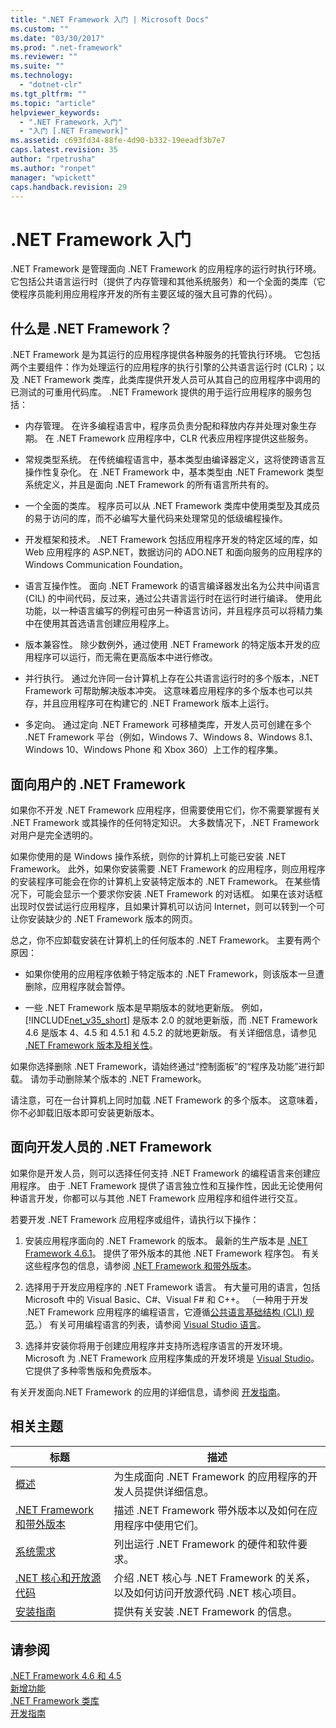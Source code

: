 ```yaml
---
title: ".NET Framework 入门 | Microsoft Docs"
ms.custom: ""
ms.date: "03/30/2017"
ms.prod: ".net-framework"
ms.reviewer: ""
ms.suite: ""
ms.technology: 
  - "dotnet-clr"
ms.tgt_pltfrm: ""
ms.topic: "article"
helpviewer_keywords: 
  - ".NET Framework，入门"
  - "入门 [.NET Framework]"
ms.assetid: c693fd34-88fe-4d90-b332-19eeadf3b7e7
caps.latest.revision: 35
author: "rpetrusha"
ms.author: "ronpet"
manager: "wpickett"
caps.handback.revision: 29
---
```

# .NET Framework 入门
.NET Framework 是管理面向 .NET Framework 的应用程序的运行时执行环境。 它包括公共语言运行时（提供了内存管理和其他系统服务）和一个全面的类库（它使程序员能利用应用程序开发的所有主要区域的强大且可靠的代码）。  
  
<a name="Introducing"></a>   
## 什么是 .NET Framework？  
 .NET Framework 是为其运行的应用程序提供各种服务的托管执行环境。 它包括两个主要组件：作为处理运行的应用程序的执行引擎的公共语言运行时 \(CLR\)；以及 .NET Framework 类库，此类库提供开发人员可从其自己的应用程序中调用的已测试的可重用代码库。 .NET Framework 提供的用于运行应用程序的服务包括：  
  
-   内存管理。 在许多编程语言中，程序员负责分配和释放内存并处理对象生存期。 在 .NET Framework 应用程序中，CLR 代表应用程序提供这些服务。  
  
-   常规类型系统。 在传统编程语言中，基本类型由编译器定义，这将使跨语言互操作性复杂化。 在 .NET Framework 中，基本类型由 .NET Framework 类型系统定义，并且是面向 .NET Framework 的所有语言所共有的。  
  
-   一个全面的类库。 程序员可以从 .NET Framework 类库中使用类型及其成员的易于访问的库，而不必编写大量代码来处理常见的低级编程操作。  
  
-   开发框架和技术。 .NET Framework 包括应用程序开发的特定区域的库，如 Web 应用程序的 ASP.NET，数据访问的 ADO.NET 和面向服务的应用程序的 Windows Communication Foundation。  
  
-   语言互操作性。 面向 .NET Framework 的语言编译器发出名为公共中间语言 \(CIL\) 的中间代码，反过来，通过公共语言运行时在运行时进行编译。 使用此功能，以一种语言编写的例程可由另一种语言访问，并且程序员可以将精力集中在使用其首选语言创建应用程序上。  
  
-   版本兼容性。 除少数例外，通过使用 .NET Framework 的特定版本开发的应用程序可以运行，而无需在更高版本中进行修改。  
  
-   并行执行。 通过允许同一台计算机上存在公共语言运行时的多个版本，.NET Framework 可帮助解决版本冲突。 这意味着应用程序的多个版本也可以共存，并且应用程序可在构建它的 .NET Framework 版本上运行。  
  
-   多定向。 通过定向 .NET Framework 可移植类库，开发人员可创建在多个 .NET Framework 平台（例如，Windows 7、Windows 8、Windows 8.1、Windows 10、Windows Phone 和 Xbox 360）上工作的程序集。  
  
<a name="ForUsers"></a>   
## 面向用户的 .NET Framework  
 如果你不开发 .NET Framework 应用程序，但需要使用它们，你不需要掌握有关 .NET Framework 或其操作的任何特定知识。 大多数情况下，.NET Framework 对用户是完全透明的。  
  
 如果你使用的是 Windows 操作系统，则你的计算机上可能已安装 .NET Framework。 此外，如果你安装需要 .NET Framework 的应用程序，则应用程序的安装程序可能会在你的计算机上安装特定版本的 .NET Framework。 在某些情况下，可能会显示一个要求你安装 .NET Framework 的对话框。 如果在该对话框出现时仅尝试运行应用程序，且如果计算机可以访问 Internet，则可以转到一个可让你安装缺少的 .NET Framework 版本的网页。  
  
 总之，你不应卸载安装在计算机上的任何版本的 .NET Framework。 主要有两个原因：  
  
-   如果你使用的应用程序依赖于特定版本的 .NET Framework，则该版本一旦遭删除，应用程序就会暂停。  
  
-   一些 .NET Framework 版本是早期版本的就地更新版。 例如，[!INCLUDE[net_v35_short](../../../includes/net-v35-short-md.md)] 是版本 2.0 的就地更新版，而 .NET Framework 4.6 是版本 4、4.5 和 4.5.1 和 4.5.2 的就地更新版。 有关详细信息，请参见 [.NET Framework 版本及相关性](../../../docs/framework/migration-guide/versions-and-dependencies.md)。  
  
 如果你选择删除 .NET Framework，请始终通过“控制面板”的“程序及功能”进行卸载。 请勿手动删除某个版本的 .NET Framework。  
  
 请注意，可在一台计算机上同时加载 .NET Framework 的多个版本。 这意味着，你不必卸载旧版本即可安装更新版本。  
  
<a name="ForDevelopers"></a>   
## 面向开发人员的 .NET Framework  
 如果你是开发人员，则可以选择任何支持 .NET Framework 的编程语言来创建应用程序。 由于 .NET Framework 提供了语言独立性和互操作性，因此无论使用何种语言开发，你都可以与其他 .NET Framework 应用程序和组件进行交互。  
  
 若要开发 .NET Framework 应用程序或组件，请执行以下操作：  
  
1.  安装应用程序面向的 .NET Framework 的版本。 最新的生产版本是 [.NET Framework 4.6.1](http://go.microsoft.com/fwlink/?LinkId=671729)。 提供了带外版本的其他 .NET Framework 程序包。 有关这些程序包的信息，请参阅 [.NET Framework 和带外版本](../../../docs/framework/get-started/the-net-framework-and-out-of-band-releases.md)。  
  
2.  选择用于开发应用程序的 .NET Framework 语言。 有大量可用的语言，包括 Microsoft 中的 Visual Basic、C\#、Visual F\# 和 C\+\+。 （一种用于开发 .NET Framework 应用程序的编程语言，它遵循[公共语言基础结构 \(CLI\) 规范](http://go.microsoft.com/fwlink/?LinkId=199862)。） 有关可用编程语言的列表，请参阅 [Visual Studio 语言](http://go.microsoft.com/fwlink/?LinkId=199863)。  
  
3.  选择并安装你将用于创建应用程序并支持所选程序语言的开发环境。 Microsoft 为 .NET Framework 应用程序集成的开发环境是 [Visual Studio](http://go.microsoft.com/fwlink/?LinkId=325532)。 它提供了多种零售版和免费版本。  
  
 有关开发面向.NET Framework 的应用的详细信息，请参阅 [开发指南](../../../docs/framework/development-guide.md)。  
  
## 相关主题  
  
|标题|描述|  
|--------|--------|  
|[概述](../../../docs/framework/get-started/overview.md)|为生成面向 .NET Framework 的应用程序的开发人员提供详细信息。|  
|[.NET Framework 和带外版本](../../../docs/framework/get-started/the-net-framework-and-out-of-band-releases.md)|描述 .NET Framework 带外版本以及如何在应用程序中使用它们。|  
|[系统需求](../../../docs/framework/get-started/system-requirements.md)|列出运行 .NET Framework 的硬件和软件要求。|  
|[.NET 核心和开放源代码](../../../docs/framework/get-started/net-core-and-open-source.md)|介绍 .NET 核心与 .NET Framework 的关系，以及如何访问开放源代码 .NET 核心项目。|  
|[安装指南](../../../docs/framework/install/guide-for-developers.md)|提供有关安装 .NET Framework 的信息。|  
  
## 请参阅  
 [.NET Framework 4.6 和 4.5](../Topic/.NET%20Framework%204.6%20and%204.5.md)   
 [新增功能](../../../docs/framework/whats-new/index.md)   
 [.NET Framework 类库](http://go.microsoft.com/fwlink/?LinkId=227195)   
 [开发指南](../../../docs/framework/development-guide.md)